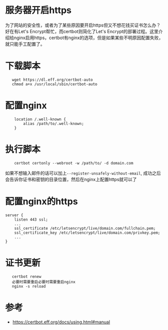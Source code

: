 服务器开启https
==============

   为了网站的安全性，或者为了某些原因要开启https但又不想花钱买证书怎么办？好在有Let's Encrypt帮忙，而certbot则简化了Let's Encrypt的部署过程。这里介绍给nginx启用https，certbot有nginx的选项，但是如果某些不明原因配置失败，就只能手工配置了。

# 下载脚本

```
   wget https://dl.eff.org/certbot-auto
   chmod a+x /usr/local/sbin/certbot-auto
```

# 配置nginx
```
    location /.well-known {
        alias /path/to/.well-known;
    }
```

# 执行脚本
```
    certbot certonly --webroot -w /path/to/ -d domain.com
```
  如果不想输入邮件的话可以加上`--register-unsafely-without-email`, 成功之后会告诉你证书和密钥的目录位置，然后在nginx上配置https就可以了

# 配置nginx的https
```
server {
    listen 443 ssl;
    ...
    ssl_certificate /etc/letsencrypt/live/domain.com/fullchain.pem;
    ssl_certificate_key /etc/letsencrypt/live/domain.com/privkey.pem;
    ...
}
```

# 证书更新
```
   certbot renew
   必要时需要重启必要时需要重启nginx
   nginx -s reload
```



# 参考

* <https://certbot.eff.org/docs/using.html#manual>
